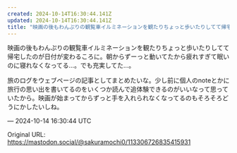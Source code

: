 ```yaml
---
created: 2024-10-14T16:30:44.141Z
updated: 2024-10-14T16:30:44.141Z
title: "映画の後もわんぷりの観覧車イルミネーションを観たりちょっと歩いたりしてて帰宅したのが日付が変わるころに。朝からずーっと動いてたから疲れすぎて眠いのに寝れなくなっ[...]"
---
```


<p>映画の後もわんぷりの観覧車イルミネーションを観たりちょっと歩いたりしてて帰宅したのが日付が変わるころに。朝からずーっと動いてたから疲れすぎて眠いのに寝れなくなってる…。でも充実してた…。</p><p>旅のログをウェブページの記事としてまとめたいな。少し前に個人のnoteとかに旅行の思い出を書いてるのをいくつか読んで追体験できるのがいいなって思っていたから。映画が始まってからずっと手を入れられなくなってるのもそろそろどうにかしたいしね。</p>

&mdash; 2024-10-14 16:30:44 UTC

Original URL: https://mastodon.social/@sakuramochi0/113306726835415931
